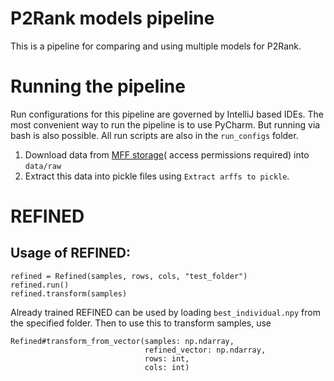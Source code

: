 # P2Rank models pipeline

This is a pipeline for comparing and using multiple models for P2Rank.

# Running the pipeline

Run configurations for this pipeline are governed by IntelliJ based IDEs. The most convenient way to run the pipeline is
to use PyCharm. But running via bash is also possible. All run scripts are also in the `run_configs` folder.

1. Download data
   from [MFF storage](https://cunicz-my.sharepoint.com/personal/89562630_cuni_cz/_layouts/15/onedrive.aspx?id=%2Fpersonal%2F89562630%5Fcuni%5Fcz%2FDocuments%2FDavid%5Farffs&ga=1)(
   access permissions required) into `data/raw`
2. Extract this data into pickle files using `Extract arffs to pickle`.

# REFINED

## Usage of REFINED:

```(python)
refined = Refined(samples, rows, cols, "test_folder")
refined.run()
refined.transform(samples)
```

Already trained REFINED can be used by loading `best_individual.npy`
from the specified folder. Then to use this to transform samples, use

```(python)
Refined#transform_from_vector(samples: np.ndarray,
                              refined_vector: np.ndarray,
                              rows: int,
                              cols: int)
```